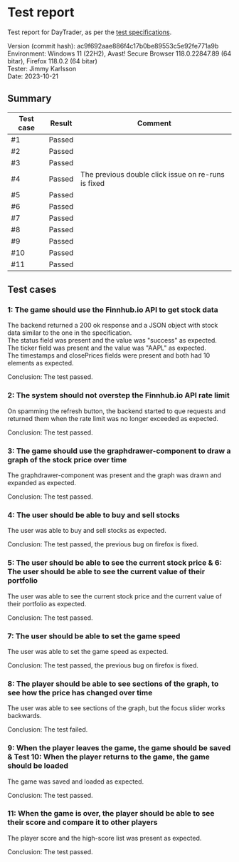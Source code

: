 # Test report

Test report for DayTrader, as per the [test specifications](./test/testSpecification.md).

Version (commit hash): ac9f692aae886f4c17b0be89553c5e92fe771a9b  
Environment: Windows 11 (22H2), Avast! Secure Browser 118.0.22847.89 (64 bitar), Firefox 118.0.2 (64 bitar)  
Tester: Jimmy Karlsson  
Date: 2023-10-21

## Summary

| Test case | Result | Comment |
| --- | --- | --- |
| #1 | Passed | |
| #2 | Passed | |
| #3 | Passed | |
| #4 | Passed | The previous double click issue on re-runs is fixed |
| #5 | Passed | |
| #6 | Passed | |
| #7 | Passed | |
| #8 | Passed | |
| #9 | Passed | |
| #10 | Passed | |
| #11 | Passed | |

## Test cases

### 1: The game should use the Finnhub.io API to get stock data

The backend returned a 200 ok response and a JSON object with stock data similar to the one in the specification.  
The status field was present and the value was "success" as expected.  
The ticker field was present and the value was "AAPL" as expected.  
The timestamps and closePrices fields were present and both had 10 elements as expected.  

Conclusion: The test passed.

### 2: The system should not overstep the Finnhub.io API rate limit

On spamming the refresh button, the backend started to que requests and returned them when the rate limit was no longer exceeded as expected.

Conclusion: The test passed.

### 3: The game should use the graphdrawer-component to draw a graph of the stock price over time

The graphdrawer-component was present and the graph was drawn and expanded as expected.

Conclusion: The test passed.

### 4: The user should be able to buy and sell stocks

The user was able to buy and sell stocks as expected.

Conclusion: The test passed, the previous bug on firefox is fixed.

### 5: The user should be able to see the current stock price & 6: The user should be able to see the current value of their portfolio

The user was able to see the current stock price and the current value of their portfolio as expected.

Conclusion: The test passed.

### 7: The user should be able to set the game speed

The user was able to set the game speed as expected.

Conclusion: The test passed, the previous bug on firefox is fixed.

### 8: The player should be able to see sections of the graph, to see how the price has changed over time

The user was able to see sections of the graph, but the focus slider works backwards.

Conclusion: The test failed.

### 9: When the player leaves the game, the game should be saved & Test 10: When the player returns to the game, the game should be loaded

The game was saved and loaded as expected.

Conclusion: The test passed.

### 11: When the game is over, the player should be able to see their score and compare it to other players

The player score and the high-score list was present as expected.

Conclusion: The test passed.